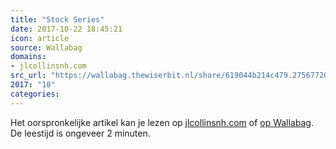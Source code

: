 ```yaml
---
title: "Stock Series"
date: 2017-10-22 18:45:21
icon: article
source: Wallabag
domains:
- jlcollinsnh.com
src_url: "https://wallabag.thewiserbit.nl/share/619044b214c479.27567720"
2017: "10"
categories:
---
```

Het oorspronkelijke artikel kan je lezen op [jlcollinsnh.com](http://jlcollinsnh.com/stock-series/) of [op Wallabag](https://wallabag.thewiserbit.nl/share/619044b214c479.27567720). De leestijd is ongeveer 2 minuten.